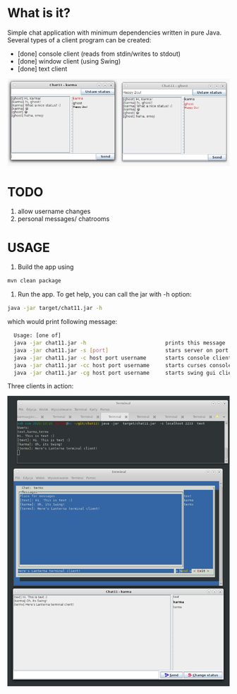 What is it?
=======
Simple chat application with minimum dependencies written in pure Java.
Several types of a client program can be created:
 - [done] console client (reads from stdin/writes to stdout)
 - [done] window client (using Swing)
 - [done] text client

![screenshot](/shot.png?raw=true "Chat windows with working emoji")

TODO
====
1. allow username changes
1. personal messages/ chatrooms


USAGE
======
1. Build the app using
  ```bash
  mvn clean package
  ```
1. Run the app. To get help, you can call the jar with -h option:
  ```bash
  java -jar target/chat11.jar -h
  ```
  which would print following message:
  ``` bash
    Usage: [one of]
    java -jar chat11.jar -h                         prints this message
    java -jar chat11.jar -s [port]                  stars server on port (deault: 8881)
    java -jar chat11.jar -c host port username      starts console client that connects to host on port as username
    java -jar chat11.jar -cc host port username     starts curses console client that connects to host on port as username
    java -jar chat11.jar -cg host port username     starts swing gui client that connects to host on port as username
  ```
Three clients in action:

![three clients](/three.png?raw=true "Three chat clients")

